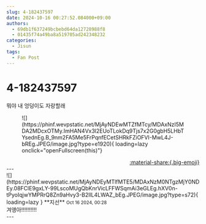 ```yaml
---
slug: 4-182437597
date: 2024-10-16 00:27:52.084000+09:00
authors:
  - 69db1f637249bcbebd64da12728988f8
  - 01435f74a49ba8a519705ad242348232
categories:
  - Jisun
tags:
  - Fan Post
---
```


# 4-182437597

<div class="post-container" markdown="1">
<div class="content-container md-sidebar__scrollwrap" markdown="1">

뭐야 내 엉덩이도 자랑할래
<figure markdown="1">
![](https://phinf.wevpstatic.net/MjAyNDEwMTZfMTcy/MDAxNzI5MDA2MDcxOTMy.ImHAN4Vx3l2EUoTLokDq9Tjs7x2G0gbH5LHbTYsednEg.B_9nm2FA5Me5FrPqnfECetSHRkFZiOFVI-MwL4J-bREg.JPEG/image.jpg?type=e1920){ loading=lazy onclick="openFullscreen(this)"}
</figure>


</div>
</div>

<div style="text-align: right;" markdown="1">
<a href="https://weverse.io/fromis9/fanpost/4-182437597" style="text-align: right;">:material-share:{.big-emoji}</a>
</div>
---

<div class="comments-container md-sidebar__scrollwrap" markdown="1">
<div class="comment" markdown="1">
<div class='id-container' markdown="1">
![](https://phinf.wevpstatic.net/MjAyNDEyMTlfMTE5/MDAxNzM0NTgzMjY0NDEy.08FClE9gxLY-99LscoMUgQbKnrVicLFFWSqmAi3eGLEg.hXV0n-tPyoIqjwYMPRrQ8Zn9aHvy3-B2llL4LWAZ_bEg.JPEG/image.jpg?type=s72){ loading=lazy }
**<span class="artist">지선</span>** <small>Oct 16 2024, 00:28</small><br>
</div>
<div class='comment-body' markdown="1">
겨앵아!!!!!!!!!!
</div>
</div>
</div>
---
